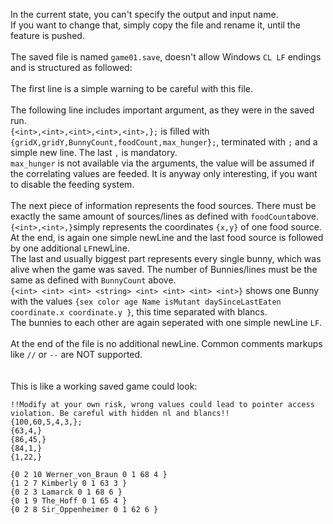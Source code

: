 In the current state, you can't specify the output and input name.<br />
If you want to change that, simply copy the file and rename it, until the feature is pushed.<br />
<br />
The saved file is named ```game01.save```, doesn't allow Windows ```CL LF``` endings and is structured as followed:<br />
<br />
The first line is a simple warning to be careful with this file.<br />
<br />
The following line includes important argument, as they were in the saved run.<br />
```{<int>,<int>,<int>,<int>,<int>,};``` is filled with ```{gridX,gridY,BunnyCount,foodCount,max_hunger};```, terminated with ```;``` and a simple new line. The last ```,``` is mandatory.<br />
```max_hunger``` is not available via the arguments, the value will be assumed if the correlating values are feeded. It is anyway only interesting, if you want to disable the feeding system.<br />
<br />
The next piece of information represents the food sources. There must be exactly the same amount of sources/lines as defined with ```foodCount```above.<br />
```{<int>,<int>,}```simply represents the coordinates ```{x,y}``` of one food source. At the end, is again one simple newLine and the last food source is followed by one additional ```LF```newLine.
<br />
The last and usually biggest part represents every single bunny, which was alive when the game was saved.
The number of Bunnies/lines must be the same as defined with ```BunnyCount``` above.<br />
```{<int> <int> <int> <string> <int> <int> <int> <int>}``` shows one Bunny with the values ```{sex color age Name isMutant daySinceLastEaten coordinate.x coordinate.y }```, this time separated with blancs.<br />
The bunnies to each other are again seperated with one simple newLine ```LF```.
<br /><br />
At the end of the file is no additional newLine.
Common comments markups like ```//``` or ```--``` are NOT supported.
<br /><br /><br />
This is like a working saved game could look:<br/>
```
!!Modify at your own risk, wrong values could lead to pointer access violation. Be careful with hidden nl and blancs!!
{100,60,5,4,3,};
{63,4,}
{86,45,}
{84,1,}
{1,22,}

{0 2 10 Werner_von_Braun 0 1 68 4 }
{1 2 7 Kimberly 0 1 63 3 }
{0 2 3 Lamarck 0 1 68 6 }
{0 1 9 The_Hoff 0 1 65 4 }
{0 2 8 Sir_Oppenheimer 0 1 62 6 }
```
